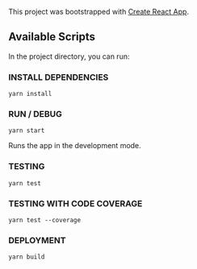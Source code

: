This project was bootstrapped with [Create React App](https://github.com/facebook/create-react-app).

## Available Scripts

In the project directory, you can run:

### INSTALL DEPENDENCIES
`yarn install`

### RUN / DEBUG
`yarn start`

Runs the app in the development mode.<br />

### TESTING
`yarn test`

### TESTING WITH CODE COVERAGE
`yarn test --coverage`

### DEPLOYMENT
`yarn build`